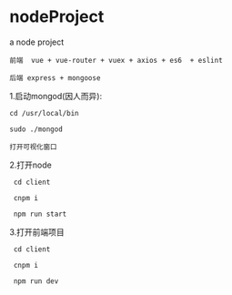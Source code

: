 # nodeProject
a node project 

	前端  vue + vue-router + vuex + axios + es6  + eslint

	后端 express + mongoose
	

1.启动mongod(因人而异):

  	cd /usr/local/bin
  
  	sudo ./mongod
  
  	打开可视化窗口
  
2.打开node

 	 cd client
	 
	 cnpm i
  
 	 npm run start
  
3.打开前端项目

 	 cd client
	 
	 cnpm i
  
 	 npm run dev
